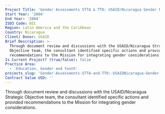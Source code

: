 ```yaml
---
Project Title: 'Gender Assessments STTA & TTO: USAID/Nicaragua Gender Mainstreaming (TDY 30)'
Start Year: '2004'
End Year: '2004'
ISO3 Code: NIC
Region: Latin America and the Caribbean
Country: Nicaragua
Client/ Donor: USAID
Brief Description: >-
  Through document review and discussions with the USAID/Nicaragua Strategic
  Objective team, the consultant identified specific actions and provided
  recommendations to the Mission for integrating gender considerations.
Is Current Project? (true/false): false
Practice Area:
  - 'Education, Gender and Youth'
projects_slug: 'Gender-Assessments-STTA-and-TTO:-USAIDNicaragua-Gender-Mainstreaming-(TDY-30)'
Contract Value USD: ''
---
```

Through document review and discussions with the USAID/Nicaragua Strategic Objective team, the consultant identified specific actions and provided recommendations to the Mission for integrating gender considerations.